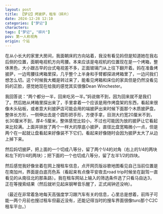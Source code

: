 ```yaml
---
layout: post
title: 【梦记】烤披萨，租车（碎片）
date: 2024-12-28 12:10
categories: ["梦记"]
characters: 
tags: ["梦记", "碎片"]
pov: 第一人称视角
origin: 个站
---
```


在从小长大的家里大房间，我面朝床的方向站着，我没有看见妈但是知道她在我右后侧的位置，面朝电视机方向弯腰。本来应该是电视机的位置现在是一个烤箱，整体黑色，大小跟古早的台式电视差不多，正面玻璃门从上往下翻开着。妈在准备烤披萨，一边弯腰往烤箱里探，几乎整个上半身和手臂都探进烤箱里了，一边问我们想怎么切。这个时候我大概是转过来了，能看见烤箱和床位的家具但是仍然没看见妈的正脸，感觉她现在给我的感觉其实很像Dean Winchester。

我回答说：“两个都分一半，回来吃另一半。”妈说做不到，因为回来就不是我们了。然后她从烤箱里探出来了，手里拿着一个应该是用作烤盘架的东西，看起来很像木头砧板，或者意大利披萨店可能会用的端披萨出来时候下面那个木质披萨盘，整体长方形，一侧伸出去是个圆形把手形，方便手拿，目测大约宽20厘米不到，长30厘米不到，厚4-5厘米，整体感觉比较小，不过也可能因为放的披萨让它看起来比较满。上面并排放了两个一样大的厚底小披萨，直径比盘宽略微小一点，但是两个在一起就让盘看起来好像装不下它们，看起来好像随时会因为披萨太大了从边上掉下来。

然后妈切披萨，把上面的一个切成八等分，留了两个1/4的对角（右上的1/4的两块和左下的1/4的两块）；把下面的一个也切成八等分，留了左半1/2的四块。

然后感觉我好像坐着在网上搜租车信息，点开网页版谷歌地图看见自己当前位置是在南加州，界面是白底亮色系（看起来有点像平安夜去road trip时候坐在副驾一直看见的从南往北的那条路）。我在租车网站上输入的筛选条件选了只看马自达3，正在等搜索结果（然后就听见起床钢琴音乐醒了，正式闹钟还没响）。

（最近在非常着急地每天高强度学习跟汽车有关的信息，心里总是想着，前阵子可能一两个月前也搜过租车但最近没有，还能记得当时的搜车界面很像turo那个C2C租车平台。）
